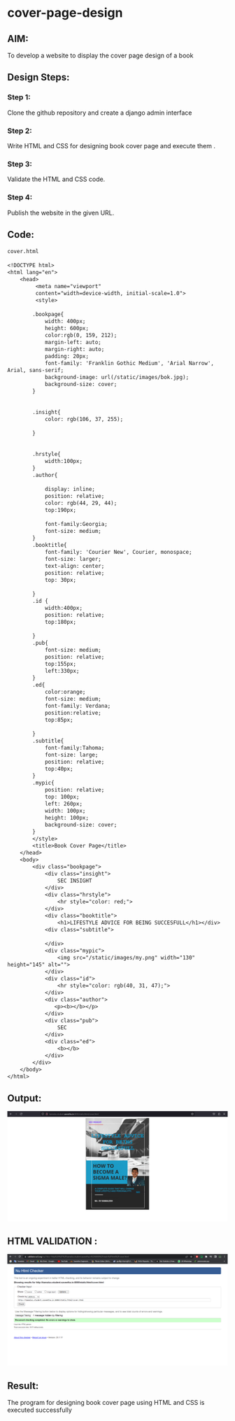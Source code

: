 # cover-page-design
## AIM:
To develop a website to display the cover page design of a book

## Design Steps:

### Step 1:
Clone the github repository and create a django admin interface
### Step 2:
Write HTML and CSS for designing book cover page and execute them .
### Step 3:
Validate the HTML and CSS code.
### Step 4:
Publish the website in the given URL.

## Code:
```
cover.html

<!DOCTYPE html>
<html lang="en">
    <head>
         <meta name="viewport" 
         content="width=device-width, initial-scale=1.0">
         <style>

        .bookpage{
            width: 400px;
            height: 600px;
            color:rgb(0, 159, 212);
            margin-left: auto;
            margin-right: auto;
            padding: 20px;
            font-family: 'Franklin Gothic Medium', 'Arial Narrow', Arial, sans-serif;
            background-image: url(/static/images/bok.jpg);
            background-size: cover;
        }
            

        .insight{
            color: rgb(106, 37, 255);

        }

        
        .hrstyle{
            width:100px;
        }
        .author{
        
            display: inline;
            position: relative;
            color: rgb(44, 29, 44);
            top:190px;
            
            font-family:Georgia;
            font-size: medium;
        }
        .booktitle{
            font-family: 'Courier New', Courier, monospace;
            font-size: larger;
            text-align: center;
            position: relative;
            top: 30px;
        
        }
        .id {
            width:400px;
            position: relative;
            top:180px;
            
        }
        .pub{
            font-size: medium;
            position: relative;
            top:155px;
            left:330px;
        }
        .ed{
            color:orange;
            font-size: medium;
            font-family: Verdana;
            position:relative;
            top:85px;

        }
        .subtitle{
            font-family:Tahoma;
            font-size: large;
            position: relative;
            top:40px;
        }
        .mypic{
            position: relative;
            top: 100px;
            left: 260px;
            width: 100px;
            height: 100px;
            background-size: cover;
        }
        </style>
        <title>Book Cover Page</title>
    </head>
    <body>
        <div class="bookpage">
            <div class="insight">
                SEC INSIGHT
            </div>
            <div class="hrstyle">
                <hr style="color: red;">
            </div>
            <div class="booktitle">
                <h1>LIFESTYLE ADVICE FOR BEING SUCCESFULL</h1></div>
            <div class="subtitle">
                
            </div>
            <div class="mypic">
                <img src="/static/images/my.png" width="130" height="145" alt="">
            </div>
            <div class="id">
                <hr style="color: rgb(40, 31, 47);">
            </div>
            <div class="author">
               <p><b></b></p>
            </div>
            <div class="pub">
                SEC
            </div>
            <div class="ed">
                <b></b>
            </div>
        </div>
    </body>
</html>

```

## Output:

![output](./bak.png)

## HTML VALIDATION :

![output](./htvl.png)

## Result:
The program for designing book cover page using HTML and CSS is executed successfully
